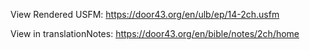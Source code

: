 View Rendered USFM: https://door43.org/en/ulb/ep/14-2ch.usfm

View in translationNotes: https://door43.org/en/bible/notes/2ch/home
